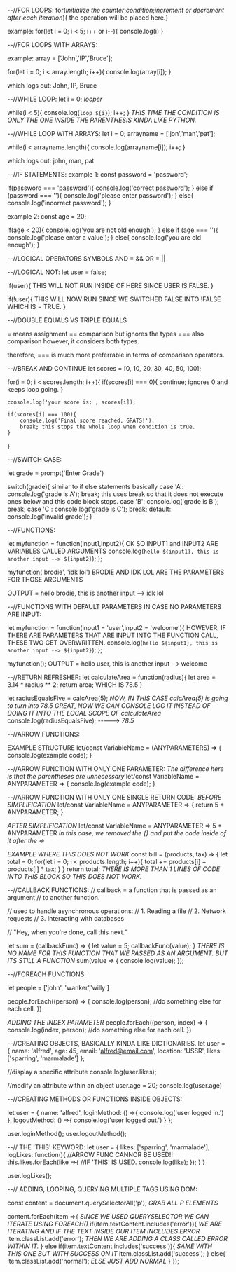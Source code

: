 --//FOR LOOPS:
for(*initialize the counter*;*condition*;*increment or decrement after each iteration*){ the operation will be placed here.}

example:
for(let i = 0; i < 5; i++ or i--){
    console.log(i)
}

--//FOR LOOPS WITH ARRAYS:

example:
array = ['John','IP','Bruce'];

for(let i = 0; i < array.length; i++){
    console.log(array[i]);
}

which logs out: John, IP, Bruce


--//WHILE LOOP:
let i = 0; *looper*

while(i < 5){
    console.log(`loop ${i}`);
    i++;
}
*THIS TIME THE CONDITION IS ONLY THE ONE INSIDE THE PARENTHESIS KINDA LIKE PYTHON.*

--//WHILE LOOP WITH ARRAYS:
let i = 0;
arrayname = ['jon','man','pat'];

while(i < arrayname.length){
    console.log(arrayname[i]);
    i++;
}

which logs out: john, man, pat

--//IF STATEMENTS:
example 1:
const password = 'password';

if(password === 'password'){
    console.log('correct password');
}
else if (password === ''){
    console.log('please enter password');
}
else{
    console.log('incorrect password');
}

example 2:
const age = 20;

if(age < 20){
    console.log('you are not old enough');
}
else if (age === ''){
    console.log('please enter a value');
}
else{
    console.log('you are old enough');
}

--//LOGICAL OPERATORS SYMBOLS
AND = &&
OR  = ||

--//LOGICAL NOT:
let user = false;

if(user){
    THIS WILL NOT RUN INSIDE OF HERE SINCE USER IS FALSE.
}

if(!user){
    THIS WILL NOW RUN SINCE WE SWITCHED FALSE INTO !FALSE WHICH IS = TRUE.
}

--//DOUBLE EQUALS VS TRIPLE EQUALS

= means assignment
== comparison but ignores the types
=== also comparison however, it considers both types.

therefore, === is much more preferrable in terms of comparison operators.

--//BREAK AND CONTINUE
let scores = [0, 10, 20, 30, 40, 50, 100];

for(i = 0; i < scores.length; i++){
    if(scores[i] === 0){
        continue; ignores 0 and keeps loop going.
    }
    
    console.log('your score is: , scores[i]);
    
    if(scores[i] === 100){
        console.log('Final score reached, GRATS!');
        break; this stops the whole loop when condition is true.
    }

}

--//SWITCH CASE:

let grade = prompt('Enter Grade')

switch(grade){ similar to if else statements basically
    case 'A': 
        console.log('grade is A');
        break; this uses break so that it does not execute ones below and this code block stops.
    case 'B':
        console.log('grade is B');
        break;
    case 'C':
        console.log('grade is C');
        break;
    default:
        console.log('invalid grade');
}


--//FUNCTIONS:

let myfunction = function(input1,input2){ OK SO INPUT1 and INPUT2 ARE VARIABLES CALLED ARGUMENTS
    console.log(`hello ${input1}, this is another input --> ${input2}`);
};

myfunction('brodie', 'idk lol') BRODIE AND IDK LOL ARE THE PARAMETERS FOR THOSE ARGUMENTS

OUTPUT = hello brodie, this is another input --> idk lol

--//FUNCTIONS WITH DEFAULT PARAMETERS IN CASE NO PARAMETERS ARE INPUT:

 let myfunction = function(input1 = 'user',input2 = 'welcome'){ HOWEVER, IF THERE ARE PARAMETERS THAT ARE INPUT INTO THE FUNCTION CALL, THESE TWO GET OVERWRITTEN.
    console.log(`hello ${input1}, this is another input --> ${input2}`);
};

myfunction();
OUTPUT = hello user, this is another input --> welcome


--//RETURN REFRESHER:
let calculateArea = function(radius){
    let area = 3.14 * radius ** 2;
    return area; WHICH IS 78.5
}

let radiusEqualsFive = calcArea(5);
*NOW, IN THIS CASE calcArea(5) is going to turn into 78.5*
*GREAT, NOW WE CAN CONSOLE LOG IT INSTEAD OF DOING IT INTO THE LOCAL SCOPE OF calculateArea*
console.log(radiusEqualsFive); -----> *78.5*

--//ARROW FUNCTIONS:

EXAMPLE STRUCTURE
let/const VariableName = (ANYPARAMETERS) => {
    console.log(example code);
}

--//ARROW FUNCTION WITH ONLY ONE PARAMETER: *The difference here is that the parentheses are unnecessary*
let/const VariableName = ANYPARAMETER => {
    console.log(example code);
}

--//ARROW FUNCTION WITH ONLY ONE SINGLE RETURN CODE:
*BEFORE SIMPLIFICATION*
let/const VariableName = ANYPARAMETER => {
    return 5 * ANYPARAMETER;
}

*AFTER SIMPLIFICATION*
let/const VariableName = ANYPARAMETER => 5 * ANYPARAMETER
*In this case, we removed the {} and put the code inside of it after the =>*


*EXAMPLE WHERE THIS DOES NOT WORK*
const bill = (products, tax) => {
    let total = 0;
    for(let i = 0; i < products.length; i++){
        total += products[i] + products[i] * tax;
    }
} return total; *THERE IS MORE THAN 1 LINES OF CODE INTO THIS BLOCK SO THIS DOES NOT WORK.*

--//CALLBACK FUNCTIONS:
// callback = a function that is passed as an argument
//                    to another function.

//                    used to handle asynchronous operations:
//                    1. Reading a file
//                    2. Network requests
//                    3. Interacting with databases

//                    "Hey, when you're done, call this next."



let sum = (callbackFunc) => {
    let value = 5;
    callbackFunc(value); 
}
*THERE IS NO NAME FOR THIS FUNCTION THAT WE PASSED AS AN ARGUMENT.* 
*BUT ITS STILL A FUNCTION*
sum(value => { 
    console.log(value);
});

--//FOREACH FUNCTIONS:

let people = ['john', 'wanker','willy']

people.forEach((person) => {
    console.log(person);
    //do something else for each cell.
})

*ADDING THE INDEX PARAMETER*
people.forEach((person, index) => {
    console.log(index, person);
    //do something else for each cell.
})


--//CREATING OBJECTS, BASICALLY KINDA LIKE DICTIONARIES.
let user = {
    name: 'alfred',
    age: 45,
    email: 'alfred@email.com',
    location: 'USSR',
    likes: ['sparring', 'marmalade']
};

//display a specific attribute
console.log(user.likes);

//modify an attribute within an object
user.age = 20;
console.log(user.age)

--//CREATING METHODS OR FUNCTIONS INSIDE OBJECTS:

let user = {
    name: 'alfred',
    loginMethod: () =>{
        console.log('user logged in.')
    },
    logoutMethod: () =>{
        console.log('user logged out.')
    }
};

user.loginMethod();
user.logoutMethod();

--// THE 'THIS' KEYWORD:
let user = {
    likes: ['sparring', 'marmalade'],
    logLikes: function(){  //ARROW FUNC CANNOR BE USED!!
        this.likes.forEach(like =>{ //IF 'THIS' IS USED.
            console.log(like);
        });
    }
}


user.logLikes();

--// ADDING, LOOPING, QUERYING MULTIPLE TAGS USING DOM:

const content = document.querySelectorAll('p'); *GRAB ALL P ELEMENTS*

content.forEach(item =>{ *SINCE WE USED QUERYSELECTOR WE CAN ITERATE USING FOREACH()*
    if(item.textContent.includes('error')){ *WE ARE ITERATING AND IF THE TEXT INSIDE OUR ITEM INCLUDES ERROR*
        item.classList.add('error'); *THEN WE ARE ADDING A CLASS CALLED ERROR WITHIN IT.*
    }
    else if(item.textContent.includes('success')){ *SAME WITH THIS ONE BUT WITH SUCCESS ON IT*
        item.classList.add('success');
    }
    else{
        item.classList.add('normal'); *ELSE JUST ADD NORMAL*
    }
});